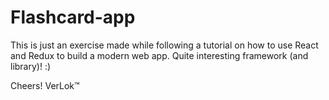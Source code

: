 # Flashcard-app

This is just an exercise made while following a tutorial on how to use React and Redux to build a modern web app.
Quite interesting framework (and library)! :)

Cheers!
VerLok&trade;
